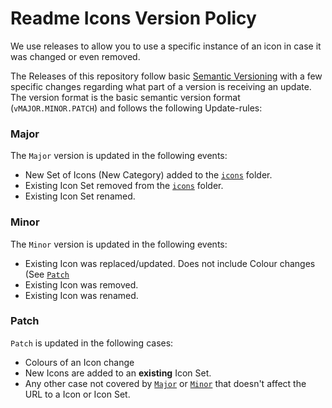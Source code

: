 [semver]: https://semver.org/
[icons]: https://github.com/Readme-Workflows/Readme-Icons/tree/main/icons

# Readme Icons Version Policy
We use releases to allow you to use a specific instance of an icon in case it was changed or even removed.

The Releases of this repository follow basic [Semantic Versioning][semver] with a few specific changes regarding what part of a version is receiving an update.  
The version format is the basic semantic version format (`vMAJOR.MINOR.PATCH`) and follows the following Update-rules:

### Major
The `Major` version is updated in the following events:

- New Set of Icons (New Category) added to the [`icons`][icons] folder.
- Existing Icon Set removed from the [`icons`][icons] folder.
- Existing Icon Set renamed.

### Minor
The `Minor` version is updated in the following events:

- Existing Icon was replaced/updated. Does not include Colour changes (See [`Patch`](#patch)
- Existing Icon was removed.
- Existing Icon was renamed.

### Patch
`Patch` is updated in the following cases:

- Colours of an Icon change
- New Icons are added to an **existing** Icon Set.
- Any other case not covered by [`Major`](#major) or [`Minor`](#minor) that doesn't affect the URL to a Icon or Icon Set.
